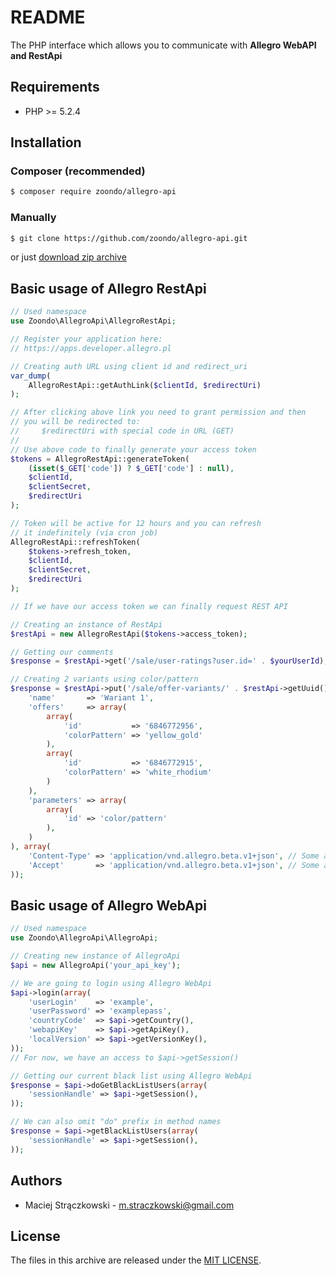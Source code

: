 # README

The PHP interface which allows you to communicate with **Allegro WebAPI and RestApi**

## Requirements

- PHP >= 5.2.4

## Installation

### Composer (recommended)

```bash
$ composer require zoondo/allegro-api
```

### Manually

```bash
$ git clone https://github.com/zoondo/allegro-api.git
```

or just [download zip archive](https://github.com/zoondo/allegro-api/archive/master.zip)

## Basic usage of Allegro RestApi

```php
// Used namespace
use Zoondo\AllegroApi\AllegroRestApi;

// Register your application here:
// https://apps.developer.allegro.pl

// Creating auth URL using client id and redirect_uri
var_dump(
    AllegroRestApi::getAuthLink($clientId, $redirectUri)
);

// After clicking above link you need to grant permission and then
// you will be redirected to:
//     $redirectUri with special code in URL (GET)
//
// Use above code to finally generate your access token
$tokens = AllegroRestApi::generateToken(
    (isset($_GET['code']) ? $_GET['code'] : null), 
    $clientId, 
    $clientSecret, 
    $redirectUri
);

// Token will be active for 12 hours and you can refresh 
// it indefinitely (via cron job)
AllegroRestApi::refreshToken(
    $tokens->refresh_token, 
    $clientId, 
    $clientSecret, 
    $redirectUri
);

// If we have our access token we can finally request REST API

// Creating an instance of RestApi
$restApi = new AllegroRestApi($tokens->access_token);

// Getting our comments
$response = $restApi->get('/sale/user-ratings?user.id=' . $yourUserId);

// Creating 2 variants using color/pattern
$response = $restApi->put('/sale/offer-variants/' . $restApi->getUuid(), array(
    'name'       => 'Wariant 1',
    'offers'     => array(
        array(
            'id'           => '6846772956',
            'colorPattern' => 'yellow_gold'
        ),
        array(
            'id'           => '6846772915',
            'colorPattern' => 'white_rhodium'
        )
    ),
    'parameters' => array(
        array(
            'id' => 'color/pattern'
        ),
    )
), array(
    'Content-Type' => 'application/vnd.allegro.beta.v1+json', // Some actions needs version change from "public" to "beta"
    'Accept'       => 'application/vnd.allegro.beta.v1+json', // Some actions needs version change from "public" to "beta"
));
```

## Basic usage of Allegro WebApi

```php
// Used namespace
use Zoondo\AllegroApi\AllegroApi;

// Creating new instance of AllegroApi
$api = new AllegroApi('your_api_key');

// We are going to login using Allegro WebApi
$api->login(array(
    'userLogin'    => 'example',
    'userPassword' => 'examplepass',
    'countryCode'  => $api->getCountry(),
    'webapiKey'    => $api->getApiKey(),
    'localVersion' => $api->getVersionKey(),
));
// For now, we have an access to $api->getSession()

// Getting our current black list using Allegro WebApi
$response = $api->doGetBlackListUsers(array(
    'sessionHandle' => $api->getSession(),
));

// We can also omit "do" prefix in method names
$response = $api->getBlackListUsers(array(
    'sessionHandle' => $api->getSession(),
));
```

## Authors

- Maciej Strączkowski - <m.straczkowski@gmail.com>

## License

The files in this archive are released under the [MIT LICENSE](LICENSE).
